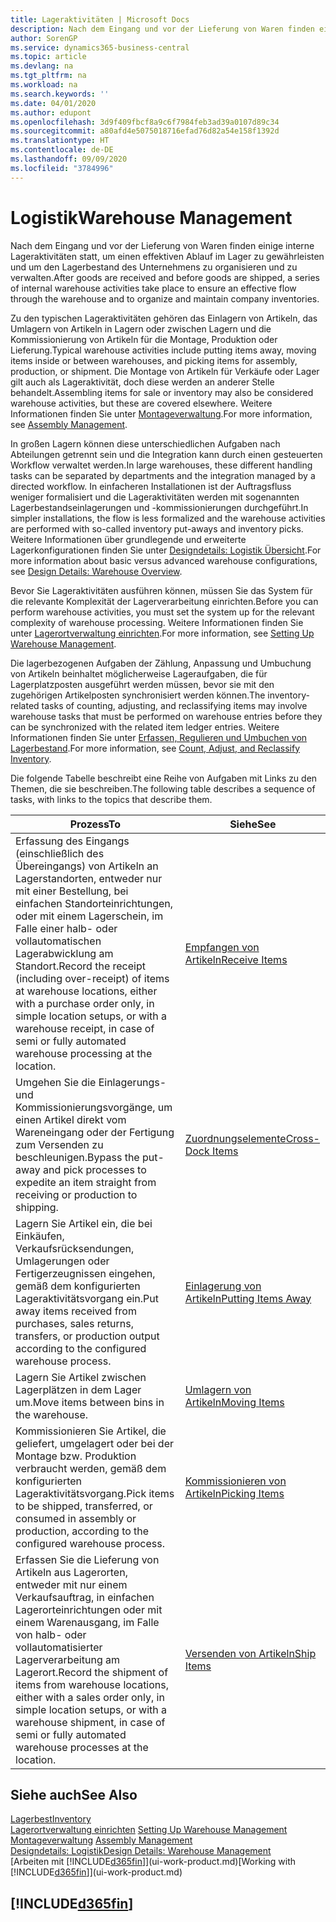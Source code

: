 ```yaml
---
title: Lageraktivitäten | Microsoft Docs
description: Nach dem Eingang und vor der Lieferung von Waren finden einige interne Lageraktivitäten statt, um einen effektiven Ablauf im Lager zu gewährleisten und um den Lagerbestand des Unternehmens zu organisieren und zu verwalten.
author: SorenGP
ms.service: dynamics365-business-central
ms.topic: article
ms.devlang: na
ms.tgt_pltfrm: na
ms.workload: na
ms.search.keywords: ''
ms.date: 04/01/2020
ms.author: edupont
ms.openlocfilehash: 3d9f409fbcf8a9c6f7984feb3ad39a0107d89c34
ms.sourcegitcommit: a80afd4e5075018716efad76d82a54e158f1392d
ms.translationtype: HT
ms.contentlocale: de-DE
ms.lasthandoff: 09/09/2020
ms.locfileid: "3784996"
---
```

# <a name="warehouse-management"></a><span data-ttu-id="ffa27-103">Logistik</span><span class="sxs-lookup"><span data-stu-id="ffa27-103">Warehouse Management</span></span>
<span data-ttu-id="ffa27-104">Nach dem Eingang und vor der Lieferung von Waren finden einige interne Lageraktivitäten statt, um einen effektiven Ablauf im Lager zu gewährleisten und um den Lagerbestand des Unternehmens zu organisieren und zu verwalten.</span><span class="sxs-lookup"><span data-stu-id="ffa27-104">After goods are received and before goods are shipped, a series of internal warehouse activities take place to ensure an effective flow through the warehouse and to organize and maintain company inventories.</span></span>

<span data-ttu-id="ffa27-105">Zu den typischen Lageraktivitäten gehören das Einlagern von Artikeln, das Umlagern von Artikeln in Lagern oder zwischen Lagern und die Kommissionierung von Artikeln für die Montage, Produktion oder Lieferung.</span><span class="sxs-lookup"><span data-stu-id="ffa27-105">Typical warehouse activities include putting items away, moving items inside or between warehouses, and picking items for assembly, production, or shipment.</span></span> <span data-ttu-id="ffa27-106">Die Montage von Artikeln für Verkäufe oder Lager gilt auch als Lageraktivität, doch diese werden an anderer Stelle behandelt.</span><span class="sxs-lookup"><span data-stu-id="ffa27-106">Assembling items for sale or inventory may also be considered warehouse activities, but these are covered elsewhere.</span></span> <span data-ttu-id="ffa27-107">Weitere Informationen finden Sie unter [Montageverwaltung](assembly-assemble-items.md).</span><span class="sxs-lookup"><span data-stu-id="ffa27-107">For more information, see [Assembly Management](assembly-assemble-items.md).</span></span>  

<span data-ttu-id="ffa27-108">In großen Lagern können diese unterschiedlichen Aufgaben nach Abteilungen getrennt sein und die Integration kann durch einen gesteuerten Workflow verwaltet werden.</span><span class="sxs-lookup"><span data-stu-id="ffa27-108">In large warehouses, these different handling tasks can be separated by departments and the integration managed by a directed workflow.</span></span> <span data-ttu-id="ffa27-109">In einfacheren Installationen ist der Auftragsfluss weniger formalisiert und die Lageraktivitäten werden mit sogenannten Lagerbestandseinlagerungen und -kommissionierungen durchgeführt.</span><span class="sxs-lookup"><span data-stu-id="ffa27-109">In simpler installations, the flow is less formalized and the warehouse activities are performed with so-called inventory put-aways and inventory picks.</span></span> <span data-ttu-id="ffa27-110">Weitere Informationen über grundlegende und erweiterte Lagerkonfigurationen finden Sie unter [Designdetails: Logistik Übersicht](design-details-warehouse-overview.md).</span><span class="sxs-lookup"><span data-stu-id="ffa27-110">For more information about basic versus advanced warehouse configurations, see [Design Details: Warehouse Overview](design-details-warehouse-overview.md).</span></span>

<span data-ttu-id="ffa27-111">Bevor Sie Lageraktivitäten ausführen können, müssen Sie das System für die relevante Komplexität der Lagerverarbeitung einrichten.</span><span class="sxs-lookup"><span data-stu-id="ffa27-111">Before you can perform warehouse activities, you must set the system up for the relevant complexity of warehouse processing.</span></span> <span data-ttu-id="ffa27-112">Weitere Informationen finden Sie unter [Lagerortverwaltung einrichten](warehouse-setup-warehouse.md).</span><span class="sxs-lookup"><span data-stu-id="ffa27-112">For more information, see [Setting Up Warehouse Management](warehouse-setup-warehouse.md).</span></span>

<span data-ttu-id="ffa27-113">Die lagerbezogenen Aufgaben der Zählung, Anpassung und Umbuchung von Artikeln beinhaltet möglicherweise Lageraufgaben, die für Lagerplatzposten ausgeführt werden müssen, bevor sie mit den zugehörigen Artikelposten synchronisiert werden können.</span><span class="sxs-lookup"><span data-stu-id="ffa27-113">The inventory-related tasks of counting, adjusting, and reclassifying items may involve warehouse tasks that must be performed on warehouse entries before they can be synchronized with the related item ledger entries.</span></span> <span data-ttu-id="ffa27-114">Weitere Informationen finden Sie unter [Erfassen, Regulieren und Umbuchen von Lagerbestand](inventory-how-count-adjust-reclassify.md).</span><span class="sxs-lookup"><span data-stu-id="ffa27-114">For more information, see [Count, Adjust, and Reclassify Inventory](inventory-how-count-adjust-reclassify.md).</span></span>

 <span data-ttu-id="ffa27-115">Die folgende Tabelle beschreibt eine Reihe von Aufgaben mit Links zu den Themen, die sie beschreiben.</span><span class="sxs-lookup"><span data-stu-id="ffa27-115">The following table describes a sequence of tasks, with links to the topics that describe them.</span></span>   

|<span data-ttu-id="ffa27-116">**Prozess**</span><span class="sxs-lookup"><span data-stu-id="ffa27-116">**To**</span></span>|<span data-ttu-id="ffa27-117">**Siehe**</span><span class="sxs-lookup"><span data-stu-id="ffa27-117">**See**</span></span>|  
|------------|-------------|  
|<span data-ttu-id="ffa27-118">Erfassung des Eingangs (einschließlich des Übereingangs) von Artikeln an Lagerstandorten, entweder nur mit einer Bestellung, bei einfachen Standorteinrichtungen, oder mit einem Lagerschein, im Falle einer halb- oder vollautomatischen Lagerabwicklung am Standort.</span><span class="sxs-lookup"><span data-stu-id="ffa27-118">Record the receipt (including over-receipt) of items at warehouse locations, either with a purchase order only, in simple location setups, or with a warehouse receipt, in case of semi or fully automated warehouse processing at the location.</span></span>|[<span data-ttu-id="ffa27-119">Empfangen von Artikeln</span><span class="sxs-lookup"><span data-stu-id="ffa27-119">Receive Items</span></span>](warehouse-how-receive-items.md)|
|<span data-ttu-id="ffa27-120">Umgehen Sie die Einlagerungs- und Kommissionierungsvorgänge, um einen Artikel direkt vom Wareneingang oder der Fertigung zum Versenden zu beschleunigen.</span><span class="sxs-lookup"><span data-stu-id="ffa27-120">Bypass the put-away and pick processes to expedite an item straight from receiving or production to shipping.</span></span>|[<span data-ttu-id="ffa27-121">Zuordnungselemente</span><span class="sxs-lookup"><span data-stu-id="ffa27-121">Cross-Dock Items</span></span>](warehouse-how-to-cross-dock-items.md)|    
|<span data-ttu-id="ffa27-122">Lagern Sie Artikel ein, die bei Einkäufen, Verkaufsrücksendungen, Umlagerungen oder Fertigerzeugnissen eingehen, gemäß dem konfigurierten Lageraktivitätsvorgang ein.</span><span class="sxs-lookup"><span data-stu-id="ffa27-122">Put away items received from purchases, sales returns, transfers, or production output according to the configured warehouse process.</span></span>|[<span data-ttu-id="ffa27-123">Einlagerung von Artikeln</span><span class="sxs-lookup"><span data-stu-id="ffa27-123">Putting Items Away</span></span>](warehouse-put-away-items.md)|
|<span data-ttu-id="ffa27-124">Lagern Sie Artikel zwischen Lagerplätzen in dem Lager um.</span><span class="sxs-lookup"><span data-stu-id="ffa27-124">Move items between bins in the warehouse.</span></span>|[<span data-ttu-id="ffa27-125">Umlagern von Artikeln</span><span class="sxs-lookup"><span data-stu-id="ffa27-125">Moving Items</span></span>](warehouse-move-items.md)|
|<span data-ttu-id="ffa27-126">Kommissionieren Sie Artikel, die geliefert, umgelagert oder bei der Montage bzw. Produktion verbraucht werden, gemäß dem konfigurierten Lageraktivitätsvorgang.</span><span class="sxs-lookup"><span data-stu-id="ffa27-126">Pick items to be shipped, transferred, or consumed in assembly or production, according to the configured warehouse process.</span></span>|[<span data-ttu-id="ffa27-127">Kommissionieren von Artikeln</span><span class="sxs-lookup"><span data-stu-id="ffa27-127">Picking Items</span></span>](warehouse-pick-items.md)|
|<span data-ttu-id="ffa27-128">Erfassen Sie die Lieferung von Artikeln aus Lagerorten, entweder mit nur einem Verkaufsauftrag, in einfachen Lagerorteinrichtungen oder mit einem Warenausgang, im Falle von halb- oder vollautomatisierter Lagerverarbeitung am Lagerort.</span><span class="sxs-lookup"><span data-stu-id="ffa27-128">Record the shipment of items from warehouse locations, either with a sales order only, in simple location setups, or with a warehouse shipment, in case of semi or fully automated warehouse processes at the location.</span></span>|[<span data-ttu-id="ffa27-129">Versenden von Artikeln</span><span class="sxs-lookup"><span data-stu-id="ffa27-129">Ship Items</span></span>](warehouse-how-ship-items.md)|  

## <a name="see-also"></a><span data-ttu-id="ffa27-130">Siehe auch</span><span class="sxs-lookup"><span data-stu-id="ffa27-130">See Also</span></span>  
[<span data-ttu-id="ffa27-131">Lagerbest</span><span class="sxs-lookup"><span data-stu-id="ffa27-131">Inventory</span></span>](inventory-manage-inventory.md)  
<span data-ttu-id="ffa27-132">[Lagerortverwaltung einrichten](warehouse-setup-warehouse.md)   </span><span class="sxs-lookup"><span data-stu-id="ffa27-132">[Setting Up Warehouse Management](warehouse-setup-warehouse.md)   </span></span>  
<span data-ttu-id="ffa27-133">[Montageverwaltung](assembly-assemble-items.md)  </span><span class="sxs-lookup"><span data-stu-id="ffa27-133">[Assembly Management](assembly-assemble-items.md)  </span></span>  
[<span data-ttu-id="ffa27-134">Designdetails: Logistik</span><span class="sxs-lookup"><span data-stu-id="ffa27-134">Design Details: Warehouse Management</span></span>](design-details-warehouse-management.md)  
<span data-ttu-id="ffa27-135">[Arbeiten mit [!INCLUDE[d365fin](includes/d365fin_md.md)]](ui-work-product.md)</span><span class="sxs-lookup"><span data-stu-id="ffa27-135">[Working with [!INCLUDE[d365fin](includes/d365fin_md.md)]](ui-work-product.md)</span></span>  

## [!INCLUDE[d365fin](includes/free_trial_md.md)]  
